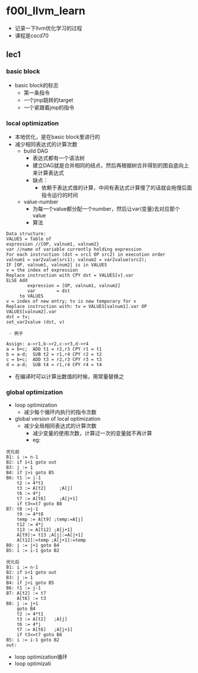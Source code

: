 # f00l_llvm_learn
- 记录一下llvm优化学习的过程
- 课程是cscd70
## lec1
### basic block
- basic block的标志
  - 第一条指令
  - 一个jmp跳转的target
  - 一个紧跟着jmp的指令
### local optimization
- 本地优化，是在basic block里进行的
- 减少相同表达式的计算次数
  - build DAG
    - 表达式都有一个语法树
    - 建立DAG就是合并相同的结点，然后再根据树合并得到的图自底向上来计算表达式
    - 缺点：
      - 依赖于表达式值的计算，中间有表达式计算慢了的话就会拖慢后面指令运行的时间
  - value-number
    - 为每一个value都分配一个number，然后让var(变量)去对应那个value
    - 算法
```
Data structure:
VALUES = Table of
expression //[OP, valnum1, valnum2}
var //name of variable currently holding expression
For each instruction (dst = src1 OP src2) in execution order
valnum1 = var2value(src1); valnum2 = var2value(src2);
IF [OP, valnum1, valnum2] is in VALUES
v = the index of expression
Replace instruction with CPY dst = VALUES[v].var
ELSE Add
        expression = [OP, valnum1, valnum2]
        var        = dst
     to VALUES
v = index of new entry; tv is new temporary for v
Replace instruction with: tv = VALUES[valnum1].var OP VALUES[valnum2].var
dst = tv;
set_var2value (dst, v)
```

     - 例子
     
```
Assign: a->r1,b->r2,c->r3,d->r4
a = b+c;  ADD t1 = r2,r3 CPY r1 = t1 
b = a-d;  SUB t2 = r1,r4 CPY r2 = t2 
c = b+c;  ADD t3 = r2,r3 CPY r3 = t3 
d = a-d;  SUB t4 = r1,r4 CPY r4 = t4
```
- 在编译时可以计算出数值的时候，用常量替换之
### global optimization
- loop optimization
  - 减少每个循环内执行的指令次数
- global version of local optimization
  - 减少全局相同表达式的计算次数
    - 减少变量的使用次数，计算过一次的变量就不再计算
    - eg:
```
优化前
B1: i := n-1
B2: if i<1 goto out 
B3: j := 1
B4: if j>i goto B5 
B6: t1 := j-1
    t2 := 4*t1
    t3 := A[t2]     ;A[j]
    t6 := 4*j
    t7 := A[t6]     ;A[j+1]
    if t3<=t7 goto B8
B7: t8 :=j-1 
    t9 := 4*t8
    temp := A[t9] ;temp:=A[j] 
    t12 := 4*j
    t13 := A[t12] ;A[j+1] 
    A[t9]:= t13 ;A[j]:=A[j+1] 
    A[t12]:=temp ;A[j+1]:=temp
B8: j := j+1 goto B4
B5: i := i-1 goto B2
```
```
优化后
B1: i := n-1
B2: if i<1 goto out
B3: j := 1
B4: if j>i goto B5
B6: t1 := j-1
B7: A[t2] := t7
    A[t6] := t3
B8: j := j+1
    goto B4
    t2 := 4*t1
    t3 := A[t2]   ;A[j]
    t6 := 4*j
    t7 := A[t6]   ;A[j+1]
    if t3<=t7 goto B8
B5: i := i-1 goto B2
out:
```
- loop optimization循环
- loop optimizati
